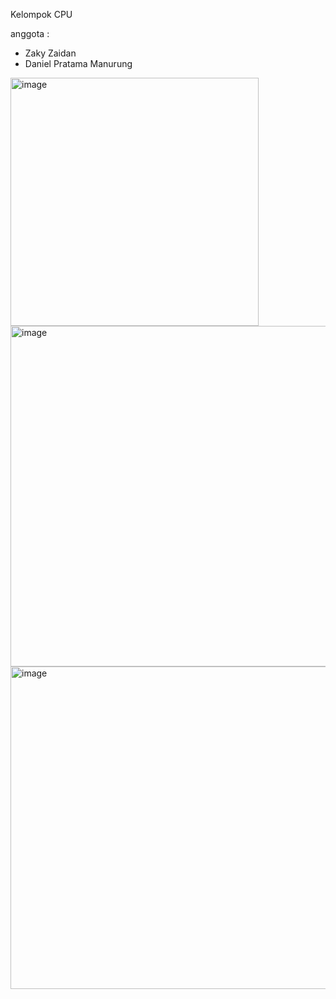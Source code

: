 Kelompok CPU

anggota :
- Zaky Zaidan
- Daniel Pratama Manurung

<img width="397" alt="image" src="https://user-images.githubusercontent.com/66929086/210471411-11775834-ed0b-4798-b103-72724316bc45.png">
<img width="545" alt="image" src="https://user-images.githubusercontent.com/66929086/210471327-6f0637fc-d207-49f6-ac77-754b7e958833.png">
<img width="516" alt="image" src="https://user-images.githubusercontent.com/66929086/210471381-d9dcf75f-5687-4af9-8c99-cb3dd03d009f.png">
